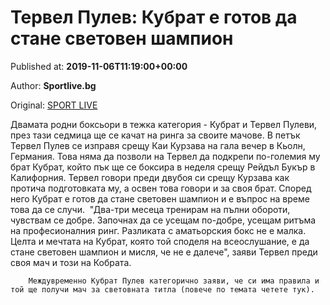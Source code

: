
# Тервел Пулев: Кубрат е готов да стане световен шампион

Published at: **2019-11-06T11:19:00+00:00**

Author: **Sportlive.bg**

Original: [SPORT LIVE](https://www.sportlive.bg/sport/boxing/tervel-pulev-kubrat-e-gotov-da-stane-svetoven-shampion-1403419.html)

Двамата родни боксьори в тежка категория - Кубрат и Тервел Пулеви, през тази седмица ще се качат на ринга за своите мачове. В петък Тервел Пулев се изправя срещу Каи Курзава на гала вечер в Кьолн, Германия. Това няма да позволи на Тервел да подкрепи по-големия му брат Кубрат, който пък ще се боксира в неделя срещу Рейдъл Букър в Калифорния.
Тервел говори преди двубоя си срещу Курзава как протича подготовката му, а освен това говори и за своя брат. Според него Кубрат е готов да стане световен шампион и е въпрос на време това да се случи. 
"Два-три месеца тренирам на пълни обороти, чувствам се добре. Започнах да се усещам по-добре, усещам ритъма на професионалния ринг. Разликата с аматьорския бокс не е малка. Целта и мечтата на Кубрат, която той споделя на всеослушание, е да стане световен шампион и мисля, че не е далече", заяви Тервел преди своя мач и този на Кобрата.

        Междувременно Кубрат Пулев категорично заяви, че си има правила и той ще получи мач за световната титла (повече по темата четете тук).
      
